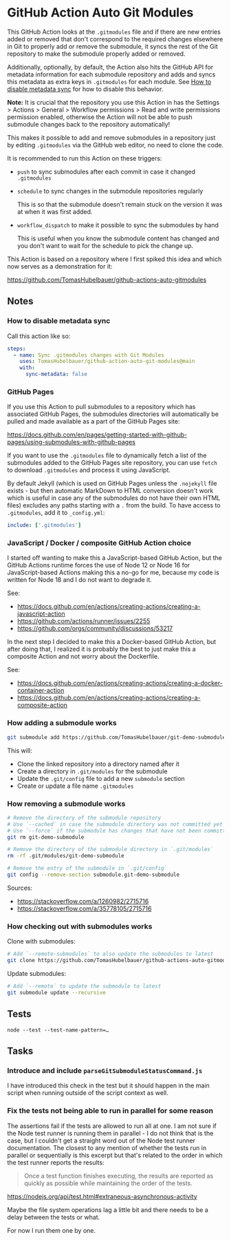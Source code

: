 # GitHub Action **Auto Git Modules**

This GitHub Action looks at the `.gitmodules` file and if there are new entries
added or removed that don't correspond to the required changes elsewhere in Git
to properly add or remove the submodule, it syncs the rest of the Git repository
to make the submodule properly added or removed.

Additionally, optionally, by default, the Action also hits the GitHub API for
metadata information for each submodule repository and adds and syncs this
metadata as extra keys in `.gitmodules` for each module.
See [How to disable metadata sync](#how-to-disable-metadata-sync) for how to
disable this behavior.

**Note:** It is crucial that the repository you use this Action in has the
Settings > Actions > General > Workflow permissions > Read and write permissions
permission enabled, otherwise the Action will not be able to push submodule
changes back to the repository automatically!

This makes it possible to add and remove submodules in a repository just by
editing `.gitmodules` via the GitHub web editor, no need to clone the code.

It is recommended to run this Action on these triggers:

- `push` to sync submodules after each commit in case it changed `.gitmodules`

- `schedule` to sync changes in the submodule repositories regularly

  This is so that the submodule doesn't remain stuck on the version it was at
  when it was first added.

- `workflow_dispatch` to make it possible to sync the submodules by hand

  This is useful when you know the submodule content has changed and you don't
  want to wait for the schedule to pick the change up.

This Action is based on a repository where I first spiked this idea and which
now serves as a demonstration for it:

https://github.com/TomasHubelbauer/github-actions-auto-gitmodules 

## Notes

### How to disable metadata sync

Call this action like so:

```yml
steps:
  - name: Sync .gitmodules changes with Git Modules
    uses: TomasHubelbauer/github-action-auto-git-modules@main
    with:
      sync-metadata: false
```

### GitHub Pages

If you use this Action to pull submodules to a repository which has associated
GitHub Pages, the submodules directories will automatically be pulled and made
available as a part of the GitHub Pages site:

https://docs.github.com/en/pages/getting-started-with-github-pages/using-submodules-with-github-pages

If you want to use the `.gitmodules` file to dynamically fetch a list of the
submodules added to the GitHub Pages site repository, you can use `fetch` to
download `.gitmodules` and process it using JavaScript.

By default Jekyll (which is used on GitHub Pages unless the `.nojekyll` file
exists - but then automatic MarkDown to HTML conversion doesn't work which is
useful in case any of the submodules do not have their own HTML files) excludes
any paths starting with a `.` from the build.
To have access to `.gitmodules`, add it to `_config.yml`:

```yml
include: ['.gitmodules']
```

### JavaScript / Docker / composite GitHub Action choice

I started off wanting to make this a JavaScript-based GitHub Action, but the
GitHub Actions runtime forces the use of Node 12 or Node 16 for JavaScript-based
Actions making this a no-go for me, because my code is written for Node 18 and I
do not want to degrade it.

See:
- https://docs.github.com/en/actions/creating-actions/creating-a-javascript-action
- https://github.com/actions/runner/issues/2255 
- https://github.com/orgs/community/discussions/53217

In the next step I decided to make this a Docker-based GitHub Action, but after
doing that, I realized it is probably the best to just make this a composite
Action and not worry about the Dockerfile.

See:
- https://docs.github.com/en/actions/creating-actions/creating-a-docker-container-action
- https://docs.github.com/en/actions/creating-actions/creating-a-composite-action

### How adding a submodule works

```sh
git submodule add https://github.com/TomasHubelbauer/git-demo-submodule
```

This will:

- Clone the linked repository into a directory named after it
- Create a directory in `.git/modules` for the submodule
- Update the `.git/config` file to add a new `submodule` section
- Create or update a file name `.gitmodules`

### How removing a submodule works

```sh
# Remove the directory of the submodule repository
# Use `--cached` in case the submodule directory was not committed yet
# Use `--force` if the submodule has changes that have not been committed yet
git rm git-demo-submodule

# Remove the directory of the submodule directory in `.git/modules`
rm -rf .git/modules/git-demo-submodule

# Remove the entry of the submodule in `.git/config`
git config --remove-section submodule.git-demo-submodule
```

Sources:

- https://stackoverflow.com/a/1260982/2715716
- https://stackoverflow.com/a/35778105/2715716

### How checking out with submodules works

Clone with submodules:

```sh
# Add `--remote-submodules` to also update the submodules to latest
git clone https://github.com/TomasHubelbauer/github-actions-auto-gitmodules --recurse-submodules
```

Update submodules:

```sh
# Add `--remote` to update the submodule to latest
git submodule update --recursive
```

## Tests

`node --test --test-name-pattern=…`

## Tasks

### Introduce and include `parseGitSubmoduleStatusCommand.js`

I have introduced this check in the test but it should happen in the main script
when running outside of the script context as well.

### Fix the tests not being able to run in parallel for some reason

The assertions fail if the tests are allowed to run all at one.
I am not sure if the Node test runner is running them in parallel - I do not
think that is the case, but I couldn't get a straight word out of the Node test
runner documentation.
The closest to any mention of whether the tests run in parallel or sequentially
is this excerpt but that's related to the order in which the test runner reports
the results:

> Once a test function finishes executing, the results are reported as quickly
> as possible while maintaining the order of the tests.

https://nodejs.org/api/test.html#extraneous-asynchronous-activity

Maybe the file system operations lag a little bit and there needs to be a delay
between the tests or what.

For now I run them one by one.
